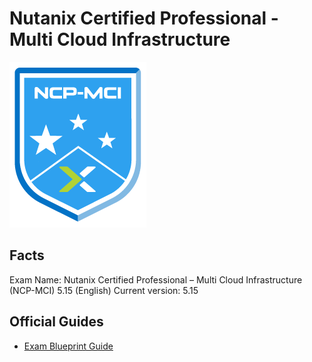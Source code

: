# Nutanix Certified Professional - Multi Cloud Infrastructure

![NCP-MCI badge](/Nutanix/ncp-mci-badge.png)

## Facts

Exam Name: Nutanix Certified Professional – Multi Cloud Infrastructure (NCP-MCI) 5.15 (English)
Current version: 5.15

## Official Guides

- [Exam Blueprint Guide]()
